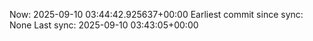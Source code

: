 Now: 2025-09-10 03:44:42.925637+00:00 Earliest commit since sync: None Last sync: 2025-09-10 03:43:05+00:00
